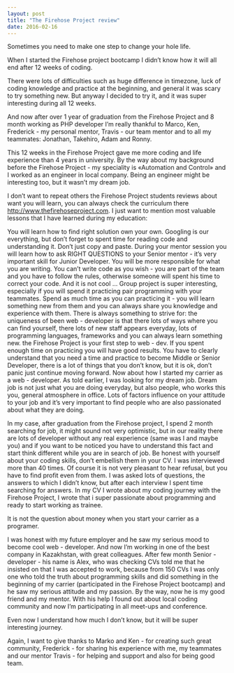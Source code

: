 ```yaml
---
layout: post
title: "The Firehose Project review"
date: 2016-02-16
---
```

Sometimes you need to make one step to change your hole life.

When I started the Firehose project bootcamp I didn’t know how it will all end after 12 weeks of coding.

There were lots of difficulties such as huge difference in timezone, luck of coding knowledge and practice at the beginning, and general it was scary to try something new. But anyway I decided to try it, and it was super interesting during all 12 weeks.

And now after over 1 year of graduation from the Firehose Project and 8 month working as PHP developer I’m really thankful to Marco, Ken, Frederick - my personal mentor, Travis - our team mentor and to all my teammates: Jonathan, Takehiro, Adam and Ronny.

This 12 weeks in the Firehose Project gave me more coding and life experience than 4 years in university. By the way about my background before the Firehose Project - my speciality is «Automation and Control» and I worked as an engineer in local company. Being an engineer might be interesting too, but it wasn’t my dream job.

I don’t want to repeat others the Firehose Project students reviews about want you will learn, you can always check the curriculum there http://www.thefirehoseproject.com. I just want to mention most valuable lessons that I have learned during my education:

You will learn how to find right solution own your own. Googling is our everything, but don’t forget to spent time for reading code and understanding it. Don’t just copy and paste.
During your mentor session you will learn how to ask RIGHT QUESTIONS to your Senior mentor - it’s very important skill for Junior Developer.
You will be more responsible for what you are writing. You can’t write code as you wish - you are part of the team and you have to follow the rules, otherwise someone will spent his time to correct your code. And it is not cool … Group project is super interesting, especially if you will spend it practicing pair programming with your teammates. Spend as much time as you can practicing it - you will learn something new from them and you can always share you knowledge and experience with them.
There is always something to strive for: the uniqueness of been web - developer is that there lots of ways where you can find yourself, there lots of new staff appears everyday, lots of programming languages, frameworks and you can always learn something new.
the Firehose Project is your first step to web - dev. If you spent enough time on practicing you will have good results. You have to clearly understand that you need a time and practice to become Middle or Senior Developer, there is a lot of things that you don’t know, but it is ok, don’t panic just continue moving forward.
Now about how I started my carrier as a web - developer. As told earlier, I was looking for my dream job. Dream job is not just what you are doing everyday, but also people, who works this you, general atmosphere in office. Lots of factors influence on your attitude to your job and it’s very important to find people who are also passionated about what they are doing.

In my case, after graduation from the Firehose project, I spend 2 month searching for job, it might sound not very optimistic, but in our reality there are lots of developer without any real experience (same was I and maybe you) and if you want to be noticed you have to understand this fact and start think different while you are in search of job. Be honest with yourself about your coding skills, don’t embellish them in your CV. I was interviewed more than 40 times. Of course it is not very pleasant to hear refusal, but you have to find profit even from them. I was asked lots of questions, the answers to which I didn’t know, but after each interview I spent time searching for answers. In my CV I wrote about my coding journey with the Firehose Project, I wrote that i super passionate about programming and ready to start working as trainee.

It is not the question about money when you start your carrier as a programer.

I was honest with my future employer and he saw my serious mood to become cool web - developer. And now I’m working in one of the best company in Kazakhstan, with great colleagues. After few month Senior - developer - his name is Alex, who was checking CVs told me that he insisted on that I was accepted to work, because from 150 CVs I was only one who told the truth about programming skills and did something in the beginning of my carrier (participated in the Firehose Project bootcamp) and he saw my serious attitude and my passion. By the way, now he is my good friend and my mentor. With his help I found out about local coding community and now I’m participating in all meet-ups and conference.

Even now I understand how much I don’t know, but it will be super interesting journey.

Again, I want to give thanks to Marko and Ken - for creating such great community, Frederick - for sharing his experience with me, my teammates and our mentor Travis - for helping and support and also for being good team.
